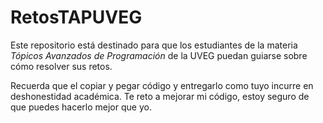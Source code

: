 # RetosTAPUVEG

Este repositorio está destinado para que los estudiantes de la materia *Tópicos Avanzados de Programación* de la UVEG puedan guiarse sobre cómo resolver sus retos.

Recuerda que el copiar y pegar código y entregarlo como tuyo incurre en deshonestidad académica. Te reto a mejorar mi código, estoy seguro de que puedes hacerlo mejor que yo.
